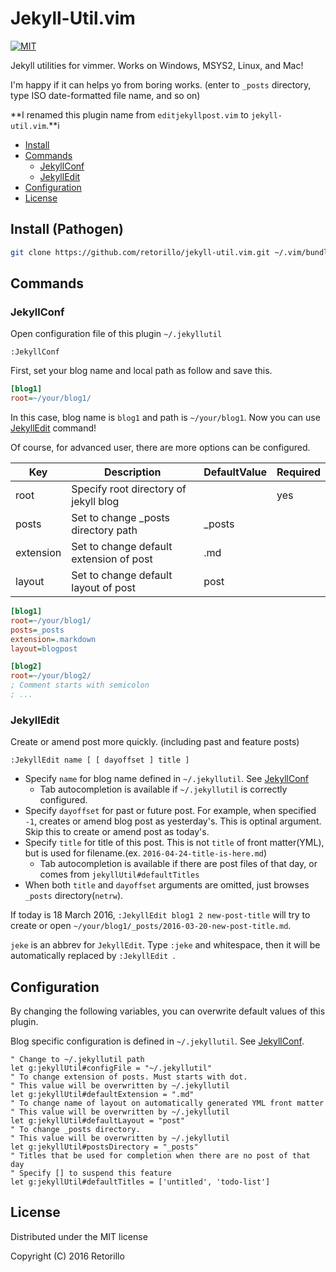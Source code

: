 # Jekyll-Util.vim

[![MIT](https://img.shields.io/badge/license-MIT-blue.svg)](https://opensource.org/licenses/MIT)

Jekyll utilities for vimmer. Works on Windows, MSYS2, Linux, and Mac!

I'm happy if it can helps yo from boring works. (enter to `_posts` directory,
type ISO date-formatted file name, and so on)

**I renamed this plugin name from `editjekyllpost.vim` to `jekyll-util.vim`.**i

- [Install](#install_pathogen)
- [Commands](#commands)
   - [JekyllConf](#jekyllconf)
   - [JekyllEdit](#jekylledit)
- [Configuration](#configuration)
- [License](#lisence)


## Install (Pathogen)

```bash
git clone https://github.com/retorillo/jekyll-util.vim.git ~/.vim/bundle/jekyll-util.vim
```

## Commands

### JekyllConf

Open configuration file of this plugin `~/.jekyllutil`

```vimL
:JekyllConf
```

First, set your blog name and local path as follow and save this.

```ini
[blog1]
root=~/your/blog1/
```

In this case, blog name is `blog1` and path is `~/your/blog1`.
Now you can use [JekyllEdit](#jekylledit) command!

Of course, for advanced user, there are more options can be configured.

| Key       | Description                             | DefaultValue | Required |
|-----------|-----------------------------------------|--------------|----------|
| root      | Specify root directory of jekyll blog   |              | yes      |
| posts     | Set to change _posts directory path     | _posts       |          |
| extension | Set to change default extension of post | .md          |          |
| layout    | Set to change default layout of post    | post         |          |

```ini
[blog1]
root=~/your/blog1/
posts=_posts
extension=.markdown
layout=blogpost

[blog2]
root=~/your/blog2/
; Comment starts with semicolon
; ...
```

### JekyllEdit

Create or amend post more quickly. (including past and feature posts)

```vim
:JekyllEdit name [ [ dayoffset ] title ]
```

- Specify `name` for blog name defined in `~/.jekyllutil`. See
  [JekyllConf](#jekyllconf)
   - Tab autocompletion is available if `~/.jekyllutil` is correctly configured.
- Specify `dayoffset` for past or future post. For example, when specified `-1`,
  creates or amend blog post as yesterday's. This is optinal argument. Skip this
  to create or amend post as today's.
- Specify `title` for title of this post. This is not `title` of front
  matter(YML), but is used for filename.(ex. `2016-04-24-title-is-here.md`)
   - Tab autocompletion is available if there are post files of that day, or comes
     from `jekyllUtil#defaultTitles`
- When both `title` and `dayoffset` arguments are omitted, just browses `_posts`
  directory(`netrw`).

If today is 18 March 2016, `:JekyllEdit blog1 2 new-post-title` will try to
create or open `~/your/blog1/_posts/2016-03-20-new-post-title.md`.

`jeke` is an abbrev for `JekyllEdit`. Type `:jeke` and whitespace, then
it will be automatically replaced by `:JekyllEdit `.

## Configuration

By changing the following variables, you can overwrite default values of this plugin.

Blog specific configuration is defined in `~/.jekyllutil`. See
[JekyllConf](#jekyllconf).

```vim
" Change to ~/.jekyllutil path
let g:jekyllUtil#configFile = "~/.jekyllutil"
" To change extension of posts. Must starts with dot.
" This value will be overwritten by ~/.jekyllutil
let g:jekyllUtil#defaultExtension = ".md" 
" To change name of layout on automatically generated YML front matter
" This value will be overwritten by ~/.jekyllutil
let g:jekyllUtil#defaultLayout = "post"
" To change _posts directory.
" This value will be overwritten by ~/.jekyllutil
let g:jekyllUtil#postsDirectory = "_posts"
" Titles that be used for completion when there are no post of that day
" Specify [] to suspend this feature
let g:jekyllUtil#defaultTitles = ['untitled', 'todo-list']
```

## License

Distributed under the MIT license

Copyright (C) 2016 Retorillo
